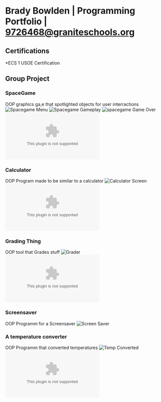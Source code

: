 # Brady Bowlden | Programming Portfolio | 9726468@graniteschools.org

## Certifications
*ECS 1 USOE Certification

## Group Project

### SpaceGame
OOP graphics ga,e that spotlighted objects for user interractions
![Spacegame Menu](https://github.com/9726468/programming1/blob/bb1880ac663acc6cca03de5e854faef4b227be21/images/sgb.png)
![Spacegame Gameplay](https://github.com/9726468/programming1/blob/3867d69f119a03c8de9abd4a8eb343174010d9fb/images/sgg.png)
![spacegame Game Over](https://github.com/9726468/programming1/blob/08ea4170297b78bca1c5dfe681427aaf4ea7ac7c/images/space.png)
![Source Code](https://github.com/9726468/programming1/blob/0791d116863ed7c2b20379ee89dc6e6f45cab34d/src/Final_Project.zip)
### Calculator
OOP Program made to be similar to a calculator
![Calculator Screen](https://github.com/9726468/programming1/blob/86d9d1bfd3e9b10ee2773314c1eb1d88e030eea7/images/Calculator.png)
![Source Code](https://github.com/9726468/programming1/blob/afce0c6764cdaf379bdf0f253bd953e295805d6f/src/Calculator%202.zip)
### Grading Thing
OOP tool that Grades stuff
![Grader](https://github.com/9726468/programming1/blob/d82ead5c3a7f9ce080cb9510be0ea0e4c15ac16d/images/Grades.png)
![Source Code](https://github.com/9726468/programming1/blob/ffe88c117895e0449d47de399e20e230639fcf81/src/Calculator%202.zip)
### Screensaver
OOP Programm for a Screensaver
![Screen Saver](https://github.com/9726468/programming1/blob/6349510bd09938387c76068811733ecc423ab060/images/Temp.png)
### A temperature converter
OOP Programm that converted temperatures
![Temp Converted](https://github.com/9726468/programming1/blob/072fc406aa58ba1c80bac7d208a727735379e035/images/Temp.png)
![Source Code](https://github.com/9726468/programming1/blob/5c3eb9a353710abf9725de08117f6d8e7bf03786/src/Converter.zip)
